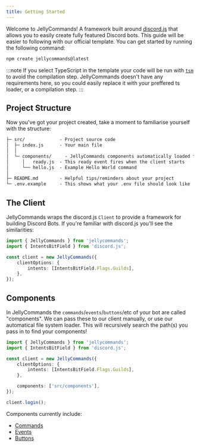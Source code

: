 ```yaml
---
title: Getting Started
---
```


Welcome to JellyCommands! A framework built around [discord.js](https://discord.js.org/) that allows you to easily create fully featured Discord bots. This guide will be easier to following with our official template. You can get started by running the following command:

```bash
npm create jellycommands@latest
```

:::note
If you select TypeScript in the template your code will be run with [`tsm`](https://github.com/lukeed/tsm) to avoid the compilation step. JellyCommands doesn't have any requirements here, so you could easily replace it with your preffered ts loader, or a compilation step.
:::

## Project Structure

Now you've got your project created, take a moment to familiarise yourself with the structure:

```txt
├─ src/             - Project source code
│  ├─ index.js      - Your main file
│  │
│  └─ components/     - JellyCommands components automatically loaded from here
│     │   ready.js  - This ready event fires when the client starts
│     └── hello.js  - Example Hello World command
│
├─ README.md        - Helpful tips/reminders about your project
└─ .env.example     - This shows what your .env file should look like
```

## The Client

JellyCommands wraps the discord.js `Client` to provide a framework for building Discord Bots. If you're familiar with discord.js you'll see the similarities:

```ts
import { JellyCommands } from 'jellycommands';
import { IntentsBitField } from 'discord.js';

const client = new JellyCommands({
	clientOptions: {
		intents: [IntentsBitField.Flags.Guilds],
	},
});
```

## Components

In JellyCommands the `commands`/`events`/`buttons`/etc of your bot are called "components". We can pass these to our client manually, or use our automatical file system loader. This will recursively search the path(s) you pass in to find your components!

```ts
import { JellyCommands } from 'jellycommands';
import { IntentsBitField } from 'discord.js';

const client = new JellyCommands({
	clientOptions: {
		intents: [IntentsBitField.Flags.Guilds],
	},

	components: ['src/components'],
});

client.login();
```

Components currently include:

-   [Commands](/guide/commands/files)
-   [Events](/guide/events/files)
-   [Buttons](/guide/buttons/files)
